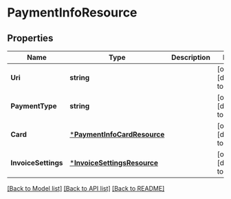 # PaymentInfoResource

## Properties
Name | Type | Description | Notes
------------ | ------------- | ------------- | -------------
**Uri** | **string** |  | [optional] [default to null]
**PaymentType** | **string** |  | [optional] [default to null]
**Card** | [***PaymentInfoCardResource**](PaymentInfoCardResource.md) |  | [optional] [default to null]
**InvoiceSettings** | [***InvoiceSettingsResource**](InvoiceSettingsResource.md) |  | [optional] [default to null]

[[Back to Model list]](../README.md#documentation-for-models) [[Back to API list]](../README.md#documentation-for-api-endpoints) [[Back to README]](../README.md)


